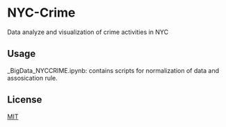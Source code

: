 # NYC-Crime
Data analyze and visualization of crime activities in NYC

## Usage

_BigData_NYCCRIME.ipynb: contains scripts for normalization of data and assosication rule.


## License
[MIT](https://choosealicense.com/licenses/mit/)
